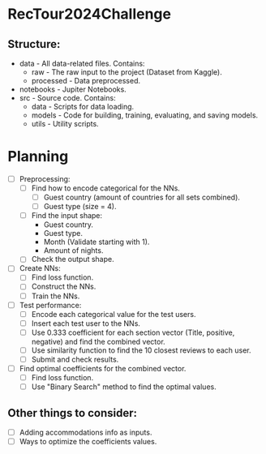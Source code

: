 # RecTour2024Challenge

## Structure:
* data - All data-related files. Contains:
    * raw - The raw input to the project (Dataset from Kaggle).
    * processed - Data preprocessed.
* notebooks - Jupiter Notebooks.
* src - Source code. Contains:
    * data - Scripts for data loading.
    * models - Code for building, training, evaluating, and saving models.
    * utils - Utility scripts.

# Planning

- [ ] Preprocessing:
    - [ ] Find how to encode categorical for the NNs.
        - [ ] Guest country (amount of countries for all sets combined).
        - [ ] Guest type (size = 4).
    - [ ] Find the input shape:
        - Guest country.
        - Guest type.
        - Month (Validate starting with 1).
        - Amount of nights.
    - [ ] Check the output shape.

- [ ] Create NNs:
    - [ ] Find loss function.
    - [ ] Construct the NNs.
    - [ ] Train the NNs.

- [ ] Test performance:
    - [ ] Encode each categorical value for the test users.
    - [ ] Insert each test user to the NNs.
    - [ ] Use 0.333 coefficient for each section vector (Title, positive, negative) and find the combined vector.
    - [ ] Use similarity function to find the 10 closest reviews to each user.
    - [ ] Submit and check results.

- [ ] Find optimal coefficients for the combined vector.
    - [ ] Find loss function.
    - [ ] Use "Binary Search" method to find the optimal values.

## Other things to consider:
- [ ] Adding accommodations info as inputs.
- [ ] Ways to optimize the coefficients values.